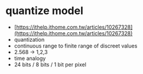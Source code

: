 # quantize model

* [https://ithelp.ithome.com.tw/articles/10267328](https://ithelp.ithome.com.tw/articles/10267328)
* quantization
* continuous range to finite range of discreet values
* 2.568 -> 1,2,3
* time analogy
* 24 bits / 8 bits / 1 bit per pixel

